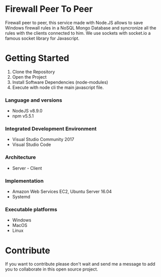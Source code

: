 # Firewall Peer To Peer
Firewall peer to peer, this service made with Node.JS allows to save Windows firewall rules in a NoSQL Mongo Database and syncronize all the rules with the clients connected to him. We use sockets with socket.io a famous socket library for Javascript.

# Getting Started
1.  Clone the Repository
2.  Open the Project
3.	Install Software Dependencies (node-modules)
4.  Execute with node cli the main javascript file.

### Language and versions
* NodeJS v8.9.0
* npm v5.5.1

### Integrated Development Environment
* Visual Studio Community 2017
* Visual Studio Code

### Architecture
* Server - Client

### Implementation
* Amazon Web Services EC2, Ubuntu Server 16.04
* Systemd

### Executable platforms
* Windows
* MacOS
* Linux

# Contribute
If you want to contribute please don't wait and send me a message to add you to collaborate in this open source project.


